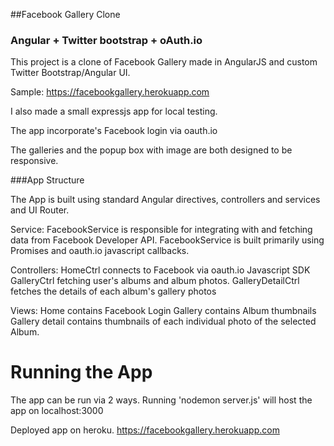 ##Facebook Gallery Clone

### Angular + Twitter bootstrap + oAuth.io

This project is a clone of Facebook Gallery made in AngularJS and custom Twitter Bootstrap/Angular UI.

Sample: https://facebookgallery.herokuapp.com

I also made a small expressjs app for local testing.

The app incorporate's Facebook login via oauth.io

The galleries and the popup box with image are both designed to be responsive.

###App Structure

The App is built using standard Angular directives, controllers and services and UI Router.

Service:
 FacebookService is responsible for integrating with and fetching data from Facebook Developer API.
 FacebookService is built primarily using Promises and oauth.io javascript callbacks.

Controllers:
 HomeCtrl connects to Facebook via oauth.io Javascript SDK
 GalleryCtrl fetching user's albums and album photos.
 GalleryDetailCtrl fetches the details of each album's gallery photos

Views:
 Home contains Facebook Login
 Gallery contains Album thumbnails
 Gallery detail contains thumbnails of each individual photo of the selected Album.


Running the App
========

The app can be run via 2 ways.
Running 'nodemon server.js' will host the app on localhost:3000

Deployed app on heroku.
https://facebookgallery.herokuapp.com
